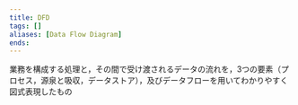 ```yaml
---
title: DFD
tags: []
aliases: [Data Flow Diagram]
ends: 
---
```

業務を構成する処理と，その間で受け渡されるデータの流れを，3つの要素（プロセス，源泉と吸収，データストア），及びデータフローを用いてわかりやすく図式表現したもの